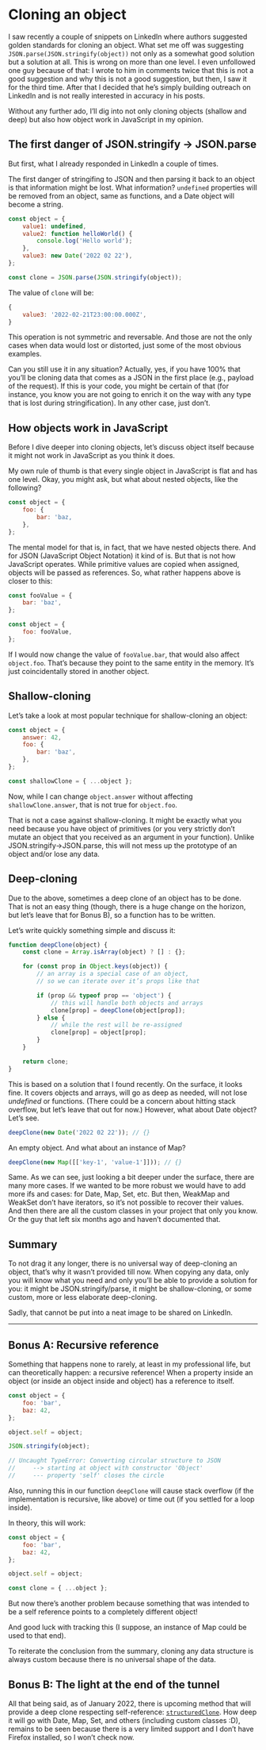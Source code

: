 # Cloning an object

I saw recently a couple of snippets on LinkedIn where authors suggested golden standards for cloning an object. What set me off was suggesting `JSON.parse(JSON.stringify(object))` not only as a somewhat good solution but a solution at all. This is wrong on more than one level. I even unfollowed one guy because of that: I wrote to him in comments twice that this is not a good suggestion and why this is not a good suggestion, but then, I saw it for the third time. After that I decided that he’s simply building outreach on LinkedIn and is not really interested in accuracy in his posts.

Without any further ado, I’ll dig into not only cloning objects (shallow and deep) but also how object work in JavaScript in my opinion.

## The first danger of JSON.stringify -> JSON.parse

But first, what I already responded in LinkedIn a couple of times.

The first danger of stringifing to JSON and then parsing it back to an object is that information might be lost. What information? `undefined` properties will be removed from an object, same as functions, and a Date object will become a string.

```javascript
const object = {
    value1: undefined,
    value2: function helloWorld() {
        console.log('Hello world');
    },
    value3: new Date('2022 02 22'),
};

const clone = JSON.parse(JSON.stringify(object));
```

The value of `clone` will be:

```javascript
{
    value3: '2022-02-21T23:00:00.000Z',
}
```

This operation is not symmetric and reversable. And those are not the only cases when data would lost or distorted, just some of the most obvious examples.

Can you still use it in any situation? Actually, yes, if you have 100% that you’ll be cloning data that comes as a JSON in the first place (e.g., payload of the request). If this is your code, you might be certain of that (for instance, you know you are not going to enrich it on the way with any type that is lost during stringification). In any other case, just don’t.

## How objects work in JavaScript

Before I dive deeper into cloning objects, let’s discuss object itself because it might not work in JavaScript as you think it does.

My own rule of thumb is that every single object in JavaScript is flat and has one level. Okay, you might ask, but what about nested objects, like the following?

```javascript
const object = {
    foo: {
        bar: 'baz,
    },
};
```

The mental model for that is, in fact, that we have nested objects there. And for JSON (JavaScript Object Notation) it kind of is. But that is not how JavaScript operates. While primitive values are copied when assigned, objects will be passed as references. So, what rather happens above is closer to this:

```javascript
const fooValue = {
    bar: 'baz',
};

const object = {
    foo: fooValue,
};
```

If I would now change the value of `fooValue.bar`, that would also affect `object.foo`. That’s because they point to the same entity in the memory. It’s just coincidentally stored in another object.

## Shallow-cloning

Let’s take a look at most popular technique for shallow-cloning an object:

```javascript
const object = {
    answer: 42,
    foo: {
        bar: 'baz',
    },
};

const shallowClone = { ...object };
```

Now, while I can change `object.answer` without affecting `shallowClone.answer`, that is not true for `object.foo`.

That is not a case against shallow-cloning. It might be exactly what you need because you have object of primitives (or you very strictly don’t mutate an object that you received as an argument in your function). Unlike JSON.stringify->JSON.parse, this will not mess up the prototype of an object and/or lose any data.

## Deep-cloning

Due to the above, sometimes a deep clone of an object has to be done. That is not an easy thing (though, there is a huge change on the horizon, but let’s leave that for Bonus B), so a function has to be written.

Let’s write quickly something simple and discuss it:

```javascript
function deepClone(object) {
    const clone = Array.isArray(object) ? [] : {};

    for (const prop in Object.keys(object)) {
        // an array is a special case of an object,
        // so we can iterate over it’s props like that

        if (prop && typeof prop == 'object') {
            // this will handle both objects and arrays
            clone[prop] = deepClone(object[prop]);
        } else {
            // while the rest will be re-assigned
            clone[prop] = object[prop];
        }
    }

    return clone;
}
```

This is based on a solution that I found recently. On the surface, it looks fine. It covers objects and arrays, will go as deep as needed, will not lose _undefined_ or functions. (There could be a concern about hitting stack overflow, but let’s leave that out for now.) However, what about Date object? Let’s see.

```javascript
deepClone(new Date('2022 02 22')); // {}
```

An empty object. And what about an instance of Map?

```javascript
deepClone(new Map([['key-1', 'value-1']])); // {}
```

Same. As we can see, just looking a bit deeper under the surface, there are many more cases. If we wanted to be more robust we would have to add more ifs and cases: for Date, Map, Set, etc. But then, WeakMap and WeakSet don’t have iterators, so it’s not possible to recover their values. And then there are all the custom classes in your project that only you know. Or the guy that left six months ago and haven’t documented that.

## Summary

To not drag it any longer, there is no universal way of deep-cloning an object, that’s why it wasn’t provided till now. When copying any data, only you will know what you need and only you’ll be able to provide a solution for you: it might be JSON.stringify/parse, it might be shallow-cloning, or some custom, more or less elaborate deep-cloning.

Sadly, that cannot be put into a neat image to be shared on LinkedIn.

---

## Bonus A: Recursive reference

Something that happens none to rarely, at least in my professional life, but can theoretically happen: a recursive reference! When a property inside an object (or inside an object inside and object) has a reference to itself.

```javascript
const object = {
    foo: 'bar',
    baz: 42,
};

object.self = object;

JSON.stringify(object);

// Uncaught TypeError: Converting circular structure to JSON
//     --> starting at object with constructor 'Object'
//     --- property 'self' closes the circle
```

Also, running this in our function `deepClone` will cause stack overflow (if the implementation is recursive, like above) or time out (if you settled for a loop inside).

In theory, this will work:

```javascript
const object = {
    foo: 'bar',
    baz: 42,
};

object.self = object;

const clone = { ...object };
```

But now there’s another problem because something that was intended to be a self reference points to a completely different object!

And good luck with tracking this (I suppose, an instance of Map could be used to that end).

To reiterate the conclusion from the summary, cloning any data structure is always custom because there is no universal shape of the data.

## Bonus B: The light at the end of the tunnel

All that being said, as of January 2022, there is upcoming method that will provide a deep clone respecting self-reference: [`structuredClone`](https://developer.mozilla.org/en-US/docs/Web/API/structuredClone). How deep it will go with Date, Map, Set, and others (including custom classes :D), remains to be seen because there is a very limited support and I don’t have Firefox installed, so I won’t check now.